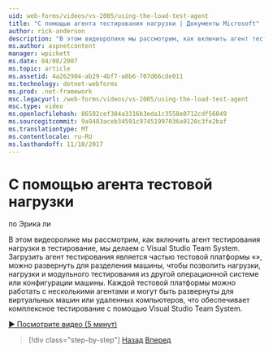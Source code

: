 ```yaml
---
uid: web-forms/videos/vs-2005/using-the-load-test-agent
title: "С помощью агента тестирования нагрузки | Документы Microsoft"
author: rick-anderson
description: "В этом видеоролике мы рассмотрим, как включить агент тестирования нагрузки в тестирование, мы делаем с Visual Studio Team System. Load Test Agent входит в состав \"..."
ms.author: aspnetcontent
manager: wpickett
ms.date: 04/08/2007
ms.topic: article
ms.assetid: 4a262984-ab29-4bf7-a8b6-707d66cde011
ms.technology: dotnet-webforms
ms.prod: .net-framework
msc.legacyurl: /web-forms/videos/vs-2005/using-the-load-test-agent
msc.type: video
ms.openlocfilehash: 86582cef384a3316b3eda1c3558e0712cdf56849
ms.sourcegitcommit: 9a9483aceb34591c97451997036a9120c3fe2baf
ms.translationtype: MT
ms.contentlocale: ru-RU
ms.lasthandoff: 11/10/2017
---
```

<a name="using-the-load-test-agent"></a>С помощью агента тестовой нагрузки
====================
по Эрика ли

В этом видеоролике мы рассмотрим, как включить агент тестирования нагрузки в тестирование, мы делаем с Visual Studio Team System. Загрузить агент тестирования является частью тестовой платформы «», можно развернуть для разделения машины, чтобы позволить нагрузки, нагрузки и модульного тестирования из другой операционной системе или конфигурации машины. Каждой тестовой платформы можно работать с несколькими агентами и могут быть развернуты для виртуальных машин или удаленных компьютеров, что обеспечивает комплексное тестирование с помощью Visual Studio Team System.

[&#9654; Посмотрите видео (5 минут)](https://channel9.msdn.com/Blogs/ASP-NET-Site-Videos/using-the-load-test-agent)

>[!div class="step-by-step"]
[Назад](the-effects-of-caching.md)
[Вперед](the-effects-of-viewstate.md)
